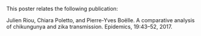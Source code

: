 This poster relates the following publication:

Julien Riou, Chiara Poletto, and Pierre-Yves Boëlle. A comparative analysis of
chikungunya and zika transmission. Epidemics, 19:43–52, 2017.
